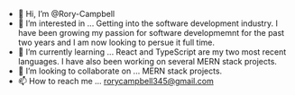 - 👋 Hi, I’m @Rory-Campbell
- 👀 I’m interested in ... Getting into the software development industry. I have been growing my passion for software developmemnt for the past two years and I am now looking to persue it full time.
- 🌱 I’m currently learning ... React and TypeScript are my two most recent languages. I have also been working on several MERN stack projects.
- 💞️ I’m looking to collaborate on ... MERN stack projects.
- 📫 How to reach me ... rorycampbell345@gmail.com


